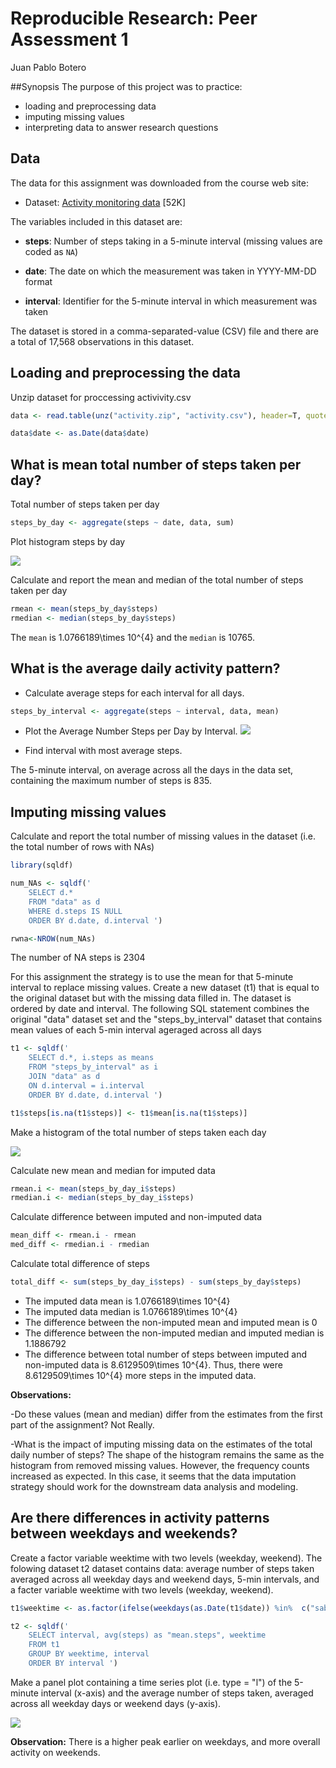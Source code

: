 # Reproducible Research: Peer Assessment 1
Juan Pablo Botero  

##Synopsis
The purpose of this project was to practice:

* loading and preprocessing data
* imputing missing values
* interpreting data to answer research questions

## Data
The data for this assignment was downloaded from the course web
site:

* Dataset: [Activity monitoring data](https://d396qusza40orc.cloudfront.net/repdata%2Fdata%2Factivity.zip) [52K]

The variables included in this dataset are:

* **steps**: Number of steps taking in a 5-minute interval (missing
    values are coded as `NA`)

* **date**: The date on which the measurement was taken in YYYY-MM-DD
    format

* **interval**: Identifier for the 5-minute interval in which
    measurement was taken

The dataset is stored in a comma-separated-value (CSV) file and there are a total of 17,568 observations in this dataset.

## Loading and preprocessing the data

Unzip dataset for proccessing activivity.csv

```r
data <- read.table(unz("activity.zip", "activity.csv"), header=T, quote="\"", sep=",")

data$date <- as.Date(data$date)
```

## What is mean total number of steps taken per day?

Total number of steps taken per day


```r
steps_by_day <- aggregate(steps ~ date, data, sum)
```

Plot histogram steps by day

![](./PA1_template_files/figure-html/unnamed-chunk-3-1.png) 

Calculate and report the mean and median of the total number of steps taken per day


```r
rmean <- mean(steps_by_day$steps) 
rmedian <- median(steps_by_day$steps)
```

The `mean` is 1.0766189\times 10^{4} and the `median` is 10765.

## What is the average daily activity pattern?

* Calculate average steps for each interval for all days. 
 

```r
steps_by_interval <- aggregate(steps ~ interval, data, mean)
```


* Plot the Average Number Steps per Day by Interval.
![](./PA1_template_files/figure-html/unnamed-chunk-6-1.png) 

* Find interval with most average steps.



The 5-minute interval, on average across all the days in the data set, containing the maximum number of steps is 835.


## Imputing missing values

Calculate and report the total number of missing values in the dataset (i.e. the total number of rows with NAs)


```r
library(sqldf)

num_NAs <- sqldf(' 
    SELECT d.*            
    FROM "data" as d
    WHERE d.steps IS NULL 
    ORDER BY d.date, d.interval ')

rwna<-NROW(num_NAs)
```

The number of NA steps is 2304

For this assignment the strategy is to use the mean for that 5-minute interval to replace missing values.
Create a new dataset (t1) that is equal to the original dataset but with the missing data filled in. 
The dataset is ordered by date and interval. The following SQL statement combines the original "data" dataset set and the "steps_by_interval" dataset that contains mean values of each 5-min interval ageraged across all days


```r
t1 <- sqldf('  
    SELECT d.*, i.steps as means
    FROM "steps_by_interval" as i
    JOIN "data" as d
    ON d.interval = i.interval 
    ORDER BY d.date, d.interval ') 

t1$steps[is.na(t1$steps)] <- t1$mean[is.na(t1$steps)]
```

Make a histogram of the total number of steps taken each day

![](./PA1_template_files/figure-html/unnamed-chunk-10-1.png) 

Calculate new mean and median for imputed data


```r
rmean.i <- mean(steps_by_day_i$steps) 
rmedian.i <- median(steps_by_day_i$steps) 
```

Calculate difference between imputed and non-imputed data

```r
mean_diff <- rmean.i - rmean 
med_diff <- rmedian.i - rmedian 
```

Calculate total difference of steps


```r
total_diff <- sum(steps_by_day_i$steps) - sum(steps_by_day$steps) 
```

* The imputed data mean is 1.0766189\times 10^{4}
* The imputed data median is 1.0766189\times 10^{4}
* The difference between the non-imputed mean and imputed mean is 0
* The difference between the non-imputed median and imputed median is 1.1886792
* The difference between total number of steps between imputed and non-imputed data is 8.6129509\times 10^{4}. Thus, there were 8.6129509\times 10^{4} more steps in the imputed data.

**Observations:**

-Do these values (mean and median) differ from the estimates from the first part of the assignment? Not Really.

-What is the impact of imputing missing data on the estimates of the total daily number of steps? The shape of the histogram remains the same as the histogram from removed missing values. However, the frequency counts increased as expected. In this case, it seems that the data imputation strategy should work for the downstream data analysis and modeling.

## Are there differences in activity patterns between weekdays and weekends?

Create a factor variable weektime with two levels (weekday, weekend). The folowing dataset t2 dataset contains data: average number of steps taken averaged across all weekday days and weekend days, 5-min intervals, and a facter variable weektime with two levels (weekday, weekend).


```r
t1$weektime <- as.factor(ifelse(weekdays(as.Date(t1$date)) %in%  c("sabado","domingo"),"weekend", "weekday"))

t2 <- sqldf('   
    SELECT interval, avg(steps) as "mean.steps", weektime
    FROM t1
    GROUP BY weektime, interval
    ORDER BY interval ')
```

Make a panel plot containing a time series plot (i.e. type = "l") of the 5-minute interval (x-axis) and the average number of steps taken, averaged across all weekday days or weekend days (y-axis).

![](./PA1_template_files/figure-html/unnamed-chunk-15-1.png) 

**Observation:** There is a higher peak earlier on weekdays, and more overall activity on weekends.

